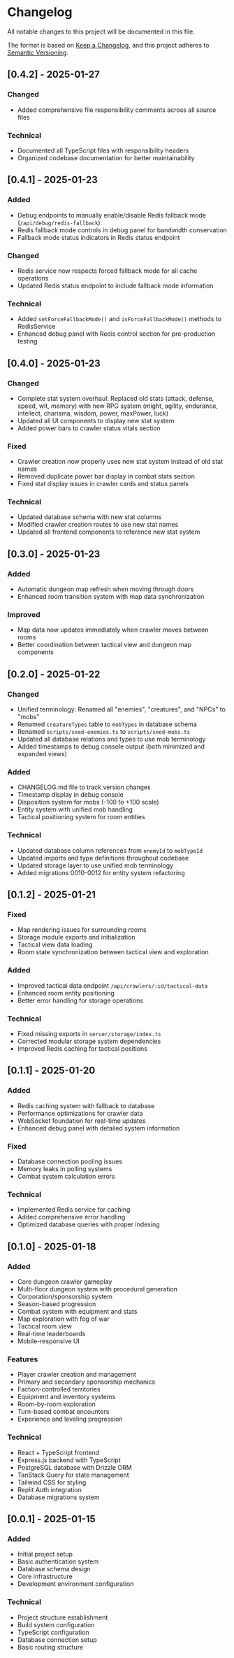 
# Changelog

All notable changes to this project will be documented in this file.

The format is based on [Keep a Changelog](https://keepachangelog.com/en/1.0.0/),
and this project adheres to [Semantic Versioning](https://semver.org/spec/v2.0.0.html).

## [0.4.2] - 2025-01-27

### Changed
- Added comprehensive file responsibility comments across all source files

### Technical
- Documented all TypeScript files with responsibility headers
- Organized codebase documentation for better maintainability

## [0.4.1] - 2025-01-23

### Added
- Debug endpoints to manually enable/disable Redis fallback mode (`/api/debug/redis-fallback`)
- Redis fallback mode controls in debug panel for bandwidth conservation
- Fallback mode status indicators in Redis status endpoint

### Changed
- Redis service now respects forced fallback mode for all cache operations
- Updated Redis status endpoint to include fallback mode information

### Technical
- Added `setForceFallbackMode()` and `isForceFallbackMode()` methods to RedisService
- Enhanced debug panel with Redis control section for pre-production testing

## [0.4.0] - 2025-01-23

### Changed
- Complete stat system overhaul: Replaced old stats (attack, defense, speed, wit, memory) with new RPG system (might, agility, endurance, intellect, charisma, wisdom, power, maxPower, luck)
- Updated all UI components to display new stat system
- Added power bars to crawler status vitals section

### Fixed
- Crawler creation now properly uses new stat system instead of old stat names
- Removed duplicate power bar display in combat stats section
- Fixed stat display issues in crawler cards and status panels

### Technical
- Updated database schema with new stat columns
- Modified crawler creation routes to use new stat names
- Updated all frontend components to reference new stat system

## [0.3.0] - 2025-01-23

### Added
- Automatic dungeon map refresh when moving through doors
- Enhanced room transition system with map data synchronization

### Improved
- Map data now updates immediately when crawler moves between rooms
- Better coordination between tactical view and dungeon map components

## [0.2.0] - 2025-01-22

### Changed
- Unified terminology: Renamed all "enemies", "creatures", and "NPCs" to "mobs"
- Renamed `creatureTypes` table to `mobTypes` in database schema
- Renamed `scripts/seed-enemies.ts` to `scripts/seed-mobs.ts`
- Updated all database relations and types to use mob terminology
- Added timestamps to debug console output (both minimized and expanded views)

### Added
- CHANGELOG.md file to track version changes
- Timestamp display in debug console
- Disposition system for mobs (-100 to +100 scale)
- Entity system with unified mob handling
- Tactical positioning system for room entities

### Technical
- Updated database column references from `enemyId` to `mobTypeId`
- Updated imports and type definitions throughout codebase
- Updated storage layer to use unified mob terminology
- Added migrations 0010-0012 for entity system refactoring

## [0.1.2] - 2025-01-21

### Fixed
- Map rendering issues for surrounding rooms
- Storage module exports and initialization
- Tactical view data loading
- Room state synchronization between tactical view and exploration

### Added
- Improved tactical data endpoint `/api/crawlers/:id/tactical-data`
- Enhanced room entity positioning
- Better error handling for storage operations

### Technical
- Fixed missing exports in `server/storage/index.ts`
- Corrected modular storage system dependencies
- Improved Redis caching for tactical positions

## [0.1.1] - 2025-01-20

### Added
- Redis caching system with fallback to database
- Performance optimizations for crawler data
- WebSocket foundation for real-time updates
- Enhanced debug panel with detailed system information

### Fixed
- Database connection pooling issues
- Memory leaks in polling systems
- Combat system calculation errors

### Technical
- Implemented Redis service for caching
- Added comprehensive error handling
- Optimized database queries with proper indexing

## [0.1.0] - 2025-01-18

### Added
- Core dungeon crawler gameplay
- Multi-floor dungeon system with procedural generation
- Corporation/sponsorship system
- Season-based progression
- Combat system with equipment and stats
- Map exploration with fog of war
- Tactical room view
- Real-time leaderboards
- Mobile-responsive UI

### Features
- Player crawler creation and management
- Primary and secondary sponsorship mechanics
- Faction-controlled territories
- Equipment and inventory systems
- Room-by-room exploration
- Turn-based combat encounters
- Experience and leveling progression

### Technical
- React + TypeScript frontend
- Express.js backend with TypeScript
- PostgreSQL database with Drizzle ORM
- TanStack Query for state management
- Tailwind CSS for styling
- Replit Auth integration
- Database migrations system

## [0.0.1] - 2025-01-15

### Added
- Initial project setup
- Basic authentication system
- Database schema design
- Core infrastructure
- Development environment configuration

### Technical
- Project structure establishment
- Build system configuration
- TypeScript configuration
- Database connection setup
- Basic routing structure

